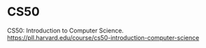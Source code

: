 # CS50
CS50: Introduction to Computer Science. https://pll.harvard.edu/course/cs50-introduction-computer-science
